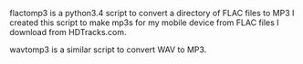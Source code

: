 flactomp3 is a python3.4 script to convert a directory of FLAC files to MP3
I created this script to make mp3s for my mobile device from FLAC files I
download from HDTracks.com.

wavtomp3 is a similar script to convert WAV to MP3.
